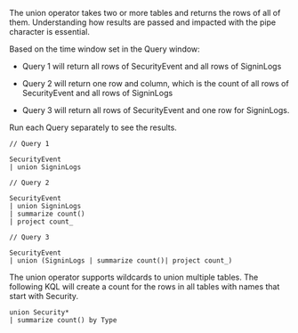 The union operator takes two or more tables and returns the rows of all of them. Understanding how results are passed and impacted with the pipe character is essential.

Based on the time window set in the Query window:

- Query 1 will return all rows of SecurityEvent and all rows of SigninLogs

- Query 2 will return one row and column, which is the count of all rows of SecurityEvent and all rows of SigninLogs

- Query 3 will return all rows of SecurityEvent and one row for SigninLogs.  

Run each Query separately to see the results.

```kusto
// Query 1

SecurityEvent 
| union SigninLogs  

// Query 2

SecurityEvent 
| union SigninLogs  
| summarize count() 
| project count_

// Query 3

SecurityEvent 
| union (SigninLogs | summarize count()| project count_)

```

The union operator supports wildcards to union multiple tables.  The following KQL will create a count for the rows in all tables with names that start with Security.

```kusto
union Security* 
| summarize count() by Type

```

